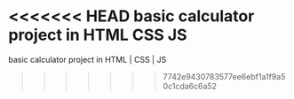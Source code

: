 <<<<<<< HEAD
basic calculator project in HTML CSS JS
=======

basic calculator project in HTML | CSS | JS 
>>>>>>> 7742e9430783577ee6ebf1a1f9a50c1cda6c6a52
